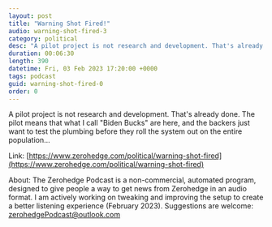 ```yaml
---
layout: post
title: "Warning Shot Fired!"
audio: warning-shot-fired-3
category: political
desc: "A pilot project is not research and development. That's already done. The pilot means that what I call &quot;Biden Bucks&quot; are here, and the backers just want to test the plumbing before they roll the system out on the entire population..."
duration: 00:06:30
length: 390
datetime: Fri, 03 Feb 2023 17:20:00 +0000
tags: podcast
guid: warning-shot-fired-0
order: 0
---
```

A pilot project is not research and development. That's already done. The pilot means that what I call &quot;Biden Bucks&quot; are here, and the backers just want to test the plumbing before they roll the system out on the entire population...

Link: [https://www.zerohedge.com/political/warning-shot-fired](https://www.zerohedge.com/political/warning-shot-fired)

About: The Zerohedge Podcast is a non-commercial, automated program, designed to give people a way to get news from Zerohedge in an audio format.  I am actively working on tweaking and improving the setup to create a better listening experience (February 2023).  Suggestions are welcome: [zerohedgePodcast@outlook.com](mailto:zerohedgePodcast@outlook.com)